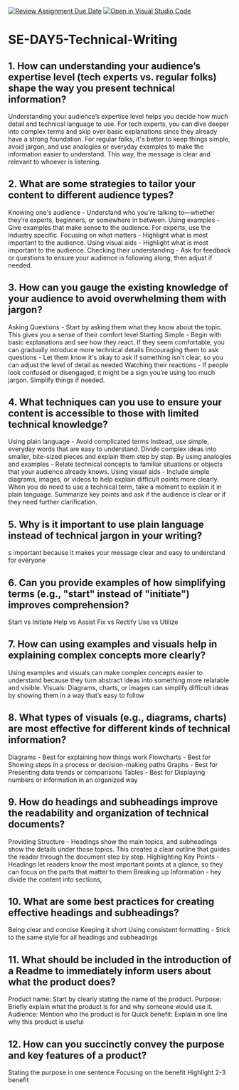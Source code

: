 [![Review Assignment Due Date](https://classroom.github.com/assets/deadline-readme-button-22041afd0340ce965d47ae6ef1cefeee28c7c493a6346c4f15d667ab976d596c.svg)](https://classroom.github.com/a/zsAR-pyY)
[![Open in Visual Studio Code](https://classroom.github.com/assets/open-in-vscode-2e0aaae1b6195c2367325f4f02e2d04e9abb55f0b24a779b69b11b9e10269abc.svg)](https://classroom.github.com/online_ide?assignment_repo_id=15772230&assignment_repo_type=AssignmentRepo)
# SE-DAY5-Technical-Writing
## 1. How can understanding your audience’s expertise level (tech experts vs. regular folks) shape the way you present technical information?
Understanding your audience’s expertise level helps you decide how much detail and technical language to use. For tech experts, you can dive deeper into complex terms and skip over basic explanations since they already have a strong foundation. For regular folks, it's better to keep things simple, avoid jargon, and use analogies or everyday examples to make the information easier to understand. This way, the message is clear and relevant to whoever is listening.

## 2. What are some strategies to tailor your content to different audience types?
Knowing one's audience -  Understand who you're talking to—whether they’re experts, beginners, or somewhere in between.
Using examples - Give examples that make sense to the audience. For experts, use the industry specific.
Focusing on what matters - Highlight what is most important to the audience.
Using visual aids - Highlight what is most important to the audience.
Checking their understanding -  Ask for feedback or questions to ensure your audience is following along, then adjust if needed.

## 3. How can you gauge the existing knowledge of your audience to avoid overwhelming them with jargon?
Asking Questions - Start by asking them what they know about the topic. This gives you a sense of their comfort level
Starting Simple - Begin with basic explanations and see how they react. If they seem comfortable, you can gradually introduce more technical details
Encouraging them to ask questions - Let them know it's okay to ask if something isn’t clear, so you can adjust the level of detail as needed
Watching their reactions - If people look confused or disengaged, it might be a sign you’re using too much jargon. Simplify things if needed.

## 4. What techniques can you use to ensure your content is accessible to those with limited technical knowledge?
Using plain language - Avoid complicated terms Instead, use simple, everyday words that are easy to understand.
Divide complex ideas into smaller, bite-sized pieces and explain them step by step.
By using analogies and examples - Relate technical concepts to familiar situations or objects that your audience already knows.
Using visual aids - Include simple diagrams, images, or videos to help explain difficult points more clearly.
When you do need to use a technical term, take a moment to explain it in plain language.
Summarize key points and ask if the audience is clear or if they need further clarification.

## 5. Why is it important to use plain language instead of technical jargon in your writing?
s important because it makes your message clear and easy to understand for everyone

## 6. Can you provide examples of how simplifying terms (e.g., "start" instead of "initiate") improves comprehension?
Start vs Initiate
Help vs Assist
Fix vs Rectify
Use vs Utilize

## 7. How can using examples and visuals help in explaining complex concepts more clearly?
Using examples and visuals can make complex concepts easier to understand because they turn abstract ideas into something more relatable and visible.
Visuals: Diagrams, charts, or images can simplify difficult ideas by showing them in a way that’s easy to follow

## 8. What types of visuals (e.g., diagrams, charts) are most effective for different kinds of technical information?
Diagrams - Best for explaining how things work 
Flowcharts - Best for Showing steps in a process or decision-making paths
Graphs - Best for Presenting data trends or comparisons
Tables - Best for Displaying numbers or information in an organized way

## 9. How do headings and subheadings improve the readability and organization of technical documents?
Providing Structure - Headings show the main topics, and subheadings show the details under those topics. This creates a clear outline that guides the reader through the document step by step.
Highlighting Key Points - Headings let readers know the most important points at a glance, so they can focus on the parts that matter to them
Breaking up Information - hey divide the content into sections,

## 10. What are some best practices for creating effective headings and subheadings?
Being clear and concise
Keeping it short
Using consistent formatting - Stick to the same style for all headings and subheadings

## 11. What should be included in the introduction of a Readme to immediately inform users about what the product does?
Product name: Start by clearly stating the name of the product.
Purpose: Briefly explain what the product is for and why someone would use it.
Audience: Mention who the product is for
Quick benefit: Explain in one line why this product is useful

## 12. How can you succinctly convey the purpose and key features of a product?
Stating the purpose in one sentence
Focusing on the benefit
Highlight 2-3 benefit
